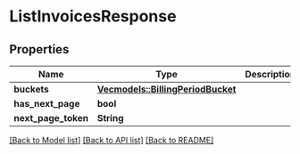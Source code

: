 # ListInvoicesResponse

## Properties

Name | Type | Description | Notes
------------ | ------------- | ------------- | -------------
**buckets** | [**Vec<models::BillingPeriodBucket>**](BillingPeriodBucket.md) |  | 
**has_next_page** | **bool** |  | 
**next_page_token** | **String** |  | 

[[Back to Model list]](../README.md#documentation-for-models) [[Back to API list]](../README.md#documentation-for-api-endpoints) [[Back to README]](../README.md)


